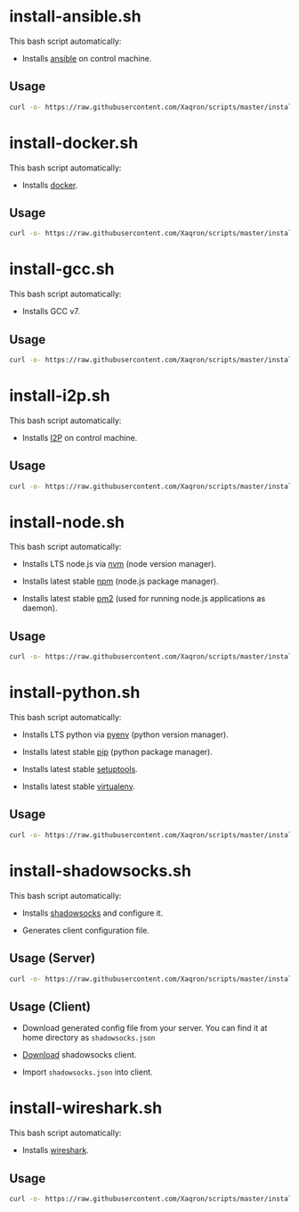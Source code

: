 # install-ansible.sh

This bash script automatically:

* Installs [ansible](https://www.ansible.com) on control machine.

## Usage

```bash
curl -o- https://raw.githubusercontent.com/Xaqron/scripts/master/install-ansible.sh | bash
```

# install-docker.sh

This bash script automatically:

* Installs [docker](https://www.docker.com).

## Usage

```bash
curl -o- https://raw.githubusercontent.com/Xaqron/scripts/master/install-docker.sh | bash
```

# install-gcc.sh

This bash script automatically:

* Installs GCC v7.

## Usage

```bash
curl -o- https://raw.githubusercontent.com/Xaqron/scripts/master/install-gcc.sh | bash
```

# install-i2p.sh

This bash script automatically:

* Installs [I2P](https://geti2p.net) on control machine.

## Usage

```bash
curl -o- https://raw.githubusercontent.com/Xaqron/scripts/master/install-i2p.sh | bash
```

# install-node.sh

This bash script automatically:

* Installs LTS node.js via [nvm](https://github.com/creationix/nvm) (node version manager).

* Installs latest stable [npm](https://www.npmjs.com) (node.js package manager).

* Installs latest stable [pm2](http://pm2.keymetrics.io) (used for running node.js applications as daemon).

## Usage

```bash
curl -o- https://raw.githubusercontent.com/Xaqron/scripts/master/install-node.sh | bash
```

# install-python.sh

This bash script automatically:

* Installs LTS python via [pyenv](https://github.com/pyenv/pyenv-installer) (python version manager).

* Installs latest stable [pip](https://pypi.python.org/pypi) (python package manager).

* Installs latest stable [setuptools](https://pypi.python.org/pypi/setuptools).

* Installs latest stable [virtualenv](https://docs.python.org/3/library/venv.html).

## Usage

```bash
curl -o- https://raw.githubusercontent.com/Xaqron/scripts/master/install-python.sh | bash
```

# install-shadowsocks.sh

This bash script automatically:

* Installs [shadowsocks](https://shadowsocks.org) and configure it.

* Generates client configuration file.

## Usage (Server)

```bash
curl -o- https://raw.githubusercontent.com/Xaqron/scripts/master/install-shadowsocks.sh | bash
```

## Usage (Client)

* Download generated config file from your server. You can find it at home directory as `shadowsocks.json`

* [Download](https://shadowsocks.org/en/download/clients.html) shadowsocks client.

* Import `shadowsocks.json` into client.

# install-wireshark.sh

This bash script automatically:

* Installs [wireshark](https://www.wireshark.org).

## Usage

```bash
curl -o- https://raw.githubusercontent.com/Xaqron/scripts/master/install-wireshark.sh | bash
```
